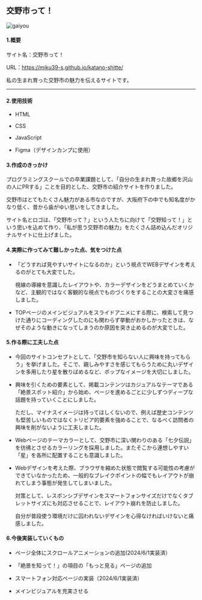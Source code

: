 ## 交野市って！
![gaiyou](https://github.com/miku39-s/katano-shitte/assets/124442211/7351106a-738c-49c5-88f1-8983c41a62ec)

#### 1.概要

サイト名：交野市って！

URL：https://miku39-s.github.io/katano-shitte/

私の生まれ育った交野市の魅力を伝えるサイトです。

****

#### 2.使用技術
- HTML

- CSS

- JavaScript

- Figma（デザインカンプに使用）

#### 3.作成のきっかけ
プログラミングスクールでの卒業課題として、「自分の生まれ育った故郷を沢山の人にPRする」ことを目的とした、交野市の紹介サイトを作りました。

交野市はとてもたくさん魅力がある市なのですが、大阪府下の中でも知名度がかなり低く、昔から歯がゆい思いをしてきました。

サイト名とロゴは、「交野市って？」という人たちに向けて「交野知って！」という思いを込めて作り、「私が思う交野市の魅力」をたくさん詰め込んだオリジナルサイトに仕上げました。

#### 4.実際に作ってみて難しかった点、気をつけた点
- 「どうすれば見やすいサイトになるのか」という視点でWEBデザインを考えるのがとても大変でした。

  視線の導線を意識したレイアウトや、カラーデザインをどうまとめていくかなど、主観的ではなく客観的な視点でものづくりをすることの大変さを痛感しました。
  
- TOPページのメインビジュアルをスライドアニメにする際に、検索して見つけた通りにコーディングしたのにも関わらず挙動がおかしかったときは、なぜそのような動きになってしまうのか原因を突き止めるのが大変でした。



#### 5.作る際に工夫した点
- 今回のサイトコンセプトとして、「交野市を知らない人に興味を持ってもらう」を挙げました。そこで、親しみやすさを感じてもらうために丸いデザインを多用したり星を散りばめるなど、ポップなイメージを大切にしました。

- 興味を引くための要素として、掲載コンテンツはカジュアルなテーマである「絶景スポット紹介」から始め、ページを進めるごとに少しずつディープな話題を持っていくことにしました。

  ただし、マイナスイメージは持ってほしくないので、例えば歴史コンテンツも堅苦しいものではなくトリビア的要素を強めることで、なるべく訪問者の興味を削がないように工夫しました。

- Webページのテーマカラーとして、交野市に深い関わりのある「七夕伝説」を彷彿とさせるカラーリングを採用しました。またそこから連想しやすい「星」を各所に配置することも意識しました。

- Webデザインを考えた際、ブラウザを縮めた状態で閲覧する可能性の考慮ができていなかったため、一般的なブレイクポイントの幅でもレイアウトが崩れてしまう事態が発生してしまいました。
  
  対策として、レスポンシブデザインをスマートフォンサイズだけでなくタブレットサイズにも対応させることで、レイアウト崩れを防止しました。
  
  自分が普段使う環境だけに囚われないデザインを心得なければいけないと痛感しました。

#### 6.今後実装していくもの
- ページ全体にスクロールアニメーションの追加(2024/6/1実装済）

- 「絶景を知って！」の項目の「もっと見る」ページの追加

- スマートフォン対応ページの実装（2024/6/1実装済）

- メインビジュアルを充実させる
